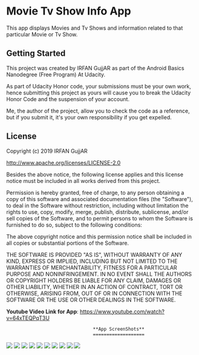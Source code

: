 Movie Tv Show Info App
===================================
This app displays Movies and Tv Shows and information related to that particular Movie or Tv Show.

Getting Started
---------------
This project was created by IRFAN GujjAR as part of the Android Basics Nanodegree (Free Program) At Udacity.

As part of Udacity Honor code, your submissions must be your own work, hence
submitting this project as yours will cause you to break the Udacity Honor Code
and the suspension of your account.

Me, the author of the project, allow you to check the code as a reference, but if
you submit it, it's your own responsibility if you get expelled.

License
-------
Copyright (c) 2019 IRFAN GujjAR

http://www.apache.org/licenses/LICENSE-2.0

Besides the above notice, the following license applies and this license notice
must be included in all works derived from this project.

Permission is hereby granted, free of charge, to any person obtaining a copy
of this software and associated documentation files (the "Software"), to deal
in the Software without restriction, including without limitation the rights
to use, copy, modify, merge, publish, distribute, sublicense, and/or sell
copies of the Software, and to permit persons to whom the Software is
furnished to do so, subject to the following conditions:

The above copyright notice and this permission notice shall be included in all
copies or substantial portions of the Software.

THE SOFTWARE IS PROVIDED "AS IS", WITHOUT WARRANTY OF ANY KIND, EXPRESS OR
IMPLIED, INCLUDING BUT NOT LIMITED TO THE WARRANTIES OF MERCHANTABILITY,
FITNESS FOR A PARTICULAR PURPOSE AND NONINFRINGEMENT. IN NO EVENT SHALL THE
AUTHORS OR COPYRIGHT HOLDERS BE LIABLE FOR ANY CLAIM, DAMAGES OR OTHER
LIABILITY, WHETHER IN AN ACTION OF CONTRACT, TORT OR OTHERWISE, ARISING FROM,
OUT OF OR IN CONNECTION WITH THE SOFTWARE OR THE USE OR OTHER DEALINGS IN THE
SOFTWARE.


**Youtube Video Link for App**:
https://www.youtube.com/watch?v=64xTEQPqT3U

                    
                                    **App ScreenShots**
                                    ===================
![](Images/0.jpg) ![](Images/1.jpg)
![](Images/2.jpg) ![](Images/3.jpg)
![](Images/4.jpg) ![](Images/5.jpg)
![](Images/6.jpg) ![](Images/7.jpg)
![](Images/8.jpg) ![](Images/9.jpg)





